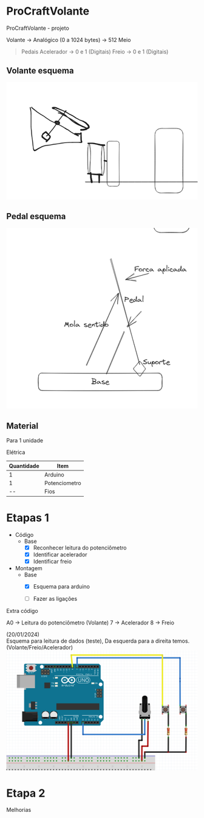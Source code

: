 # ProCraftVolante
ProCraftVolante - projeto

Volante -> Analógico (0 a 1024 bytes) -> 512 Meio

> Pedais
	 Acelerador -> 0 e 1 (Digitais)
	 Freio -> 0 e 1 (Digitais)


## Volante esquema

![Alt Text](./img/EsquemaVolante.png)

## Pedal esquema
![Alt Text](./img/EsquemaPedais.png)


## Material


Para 1 unidade

Elétrica

| Quantidade | Item |
| ---- | ---- |
| 1 | Arduino |
| 1 | Potenciometro |
| -- | Fios |





# Etapas 1



- Código
	- Base
		- [X] Reconhecer leitura do potenciômetro
		- [X] Identificar acelerador
		- [X] Identificar freio
- Montagem
	- Base
		- [X] Esquema para arduino
		- [ ] Fazer as ligações



Extra código

A0 -> Leitura do potenciômetro (Volante)
7 -> Acelerador 
8 -> Freio

(20/01/2024)<br>
Esquema para leitura de dados (teste),
Da esquerda para a direita temos. (Volante/Freio/Acelerador)
![Alt Text](./img/EsquemaV1.1.png)




# Etapa 2

Melhorias


